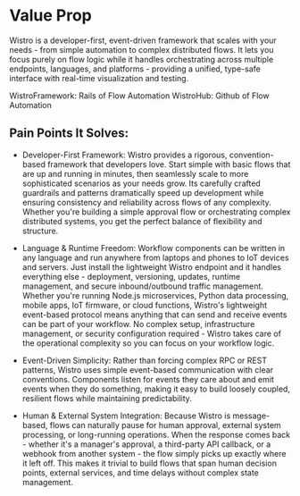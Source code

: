 # Value Prop

Wistro is a developer-first, event-driven framework that scales with your needs - from simple automation to complex distributed flows. It lets you focus purely on flow logic while it handles orchestrating across multiple endpoints, languages, and platforms - providing a unified, type-safe interface with real-time visualization and testing.

WistroFramework: Rails of Flow Automation
WistroHub: Github of Flow Automation

## Pain Points It Solves:

- Developer-First Framework: Wistro provides a rigorous, convention-based framework that developers love. Start simple with basic flows that are up and running in minutes, then seamlessly scale to more sophisticated scenarios as your needs grow. Its carefully crafted guardrails and patterns dramatically speed up development while ensuring consistency and reliability across flows of any complexity. Whether you're building a simple approval flow or orchestrating complex distributed systems, you get the perfect balance of flexibility and structure.

- Language & Runtime Freedom: Workflow components can be written in any language and run anywhere from laptops and phones to IoT devices and servers. Just install the lightweight Wistro endpoint and it handles everything else - deployment, versioning, updates, runtime management, and secure inbound/outbound traffic management. Whether you're running Node.js microservices, Python data processing, mobile apps, IoT firmware, or cloud functions, Wistro's lightweight event-based protocol means anything that can send and receive events can be part of your workflow. No complex setup, infrastructure management, or security configuration required - Wistro takes care of the operational complexity so you can focus on your workflow logic.

- Event-Driven Simplicity: Rather than forcing complex RPC or REST patterns, Wistro uses simple event-based communication with clear conventions. Components listen for events they care about and emit events when they do something, making it easy to build loosely coupled, resilient flows while maintaining predictability.

- Human & External System Integration: Because Wistro is message-based, flows can naturally pause for human approval, external system processing, or long-running operations. When the response comes back - whether it's a manager's approval, a third-party API callback, or a webhook from another system - the flow simply picks up exactly where it left off. This makes it trivial to build flows that span human decision points, external services, and time delays without complex state management.
